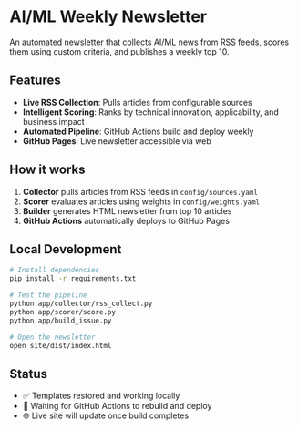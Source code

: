 # AI/ML Weekly Newsletter

An automated newsletter that collects AI/ML news from RSS feeds, scores them using custom criteria, and publishes a weekly top 10.

## Features
- **Live RSS Collection**: Pulls articles from configurable sources
- **Intelligent Scoring**: Ranks by technical innovation, applicability, and business impact
- **Automated Pipeline**: GitHub Actions build and deploy weekly
- **GitHub Pages**: Live newsletter accessible via web

## How it works
1. **Collector** pulls articles from RSS feeds in `config/sources.yaml`
2. **Scorer** evaluates articles using weights in `config/weights.yaml`
3. **Builder** generates HTML newsletter from top 10 articles
4. **GitHub Actions** automatically deploys to GitHub Pages

## Local Development
```bash
# Install dependencies
pip install -r requirements.txt

# Test the pipeline
python app/collector/rss_collect.py
python app/scorer/score.py
python app/build_issue.py

# Open the newsletter
open site/dist/index.html
```

## Status
- ✅ Templates restored and working locally
- 🔄 Waiting for GitHub Actions to rebuild and deploy
- 🌐 Live site will update once build completes
